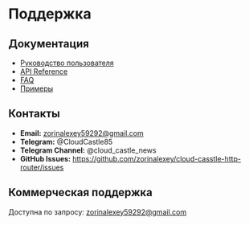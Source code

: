 # Поддержка

## Документация

- [Руководство пользователя](docs/ru/USER_GUIDE.md)
- [API Reference](docs/ru/API_REFERENCE.md)
- [FAQ](docs/ru/FAQ.md)
- [Примеры](examples/)

## Контакты

- **Email:** zorinalexey59292@gmail.com
- **Telegram:** @CloudCastle85
- **Telegram Channel:** @cloud_castle_news
- **GitHub Issues:** https://github.com/zorinalexey/cloud-casstle-http-router/issues

## Коммерческая поддержка

Доступна по запросу: zorinalexey59292@gmail.com
